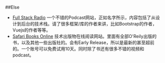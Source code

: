 ##Else

+ [Full Stack Radio](http://www.fullstackradio.com/episodes) 一个不错的Podcast网站，正如名字所示，内容包括了从设计到后台的技术栈。请了很多框架/库的作者来讲，比如Bootstrap的作者，Vuejs的作者等等。
+ [Safari Books Online](https://www.safaribooksonline.com) 技术出版物在线阅读网站。里面有全部O'Reily出版的书，以及其他一些出版社的。会有Early Release，所以是最新的甚至超前的。一个账号可以免费试用10天。同时除了书还有很多不错的视频和podcast。